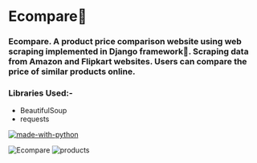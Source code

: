 <h1><strong>Ecompare🚀</strong></h1>


<h3 style="margin-bottom:20px;">
Ecompare. A product price comparison website using web scraping
implemented in Django framework💖. 
Scraping data from Amazon and Flipkart websites. 
Users can compare the price of similar products online.
</h3>


### Libraries Used:-
- BeautifulSoup
- requests


[![made-with-python](https://img.shields.io/badge/Made%20with-Python-1f425f.svg)](https://www.python.org/)

![Ecompare](https://user-images.githubusercontent.com/66237748/121866460-922af800-cd1c-11eb-899d-cef5e09e5ed8.png)
![products](https://user-images.githubusercontent.com/66237748/121866479-96571580-cd1c-11eb-97c8-68752efd3f2d.png)

